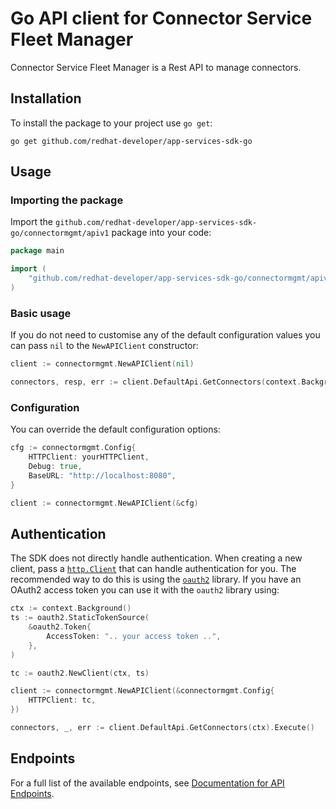 # Go API client for Connector Service Fleet Manager

Connector Service Fleet Manager is a Rest API to manage connectors.

## Installation

To install the package to your project use `go get`:

```shell
go get github.com/redhat-developer/app-services-sdk-go
```

## Usage

### Importing the package

Import the `github.com/redhat-developer/app-services-sdk-go/connectormgmt/apiv1` package into your code:

```go
package main

import (
    "github.com/redhat-developer/app-services-sdk-go/connectormgmt/apiv1"
)
```

### Basic usage

If you do not need to customise any of the default configuration values you can pass `nil` to the `NewAPIClient` constructor:

```go
client := connectormgmt.NewAPIClient(nil)

connectors, resp, err := client.DefaultApi.GetConnectors(context.Background()).Execute()
```

### Configuration

You can override the default configuration options:

```go
cfg := connectormgmt.Config{
    HTTPClient: yourHTTPClient,
    Debug: true,
    BaseURL: "http://localhost:8080",
}

client := connectormgmt.NewAPIClient(&cfg)
```

## Authentication

The SDK does not directly handle authentication. When creating a new client, pass a [`http.Client`](https://golang.org/pkg/net/http/#Client) that can handle authentication for you. The recommended way to do this is using the [`oauth2`](https://pkg.go.dev/golang.org/x/oauth2) library. If you have an OAuth2 access token you can use it with the `oauth2` library using:

```go
ctx := context.Background()
ts := oauth2.StaticTokenSource(
    &oauth2.Token{
        AccessToken: ".. your access token ..",
    },
)

tc := oauth2.NewClient(ctx, ts)

client := connectormgmt.NewAPIClient(&connectormgmt.Config{
    HTTPClient: tc,
})

connectors, _, err := client.DefaultApi.GetConnectors(ctx).Execute()
```

## Endpoints

For a full list of the available endpoints, see [Documentation for API Endpoints](./client/README.md#documentation-for-api-endpoints).